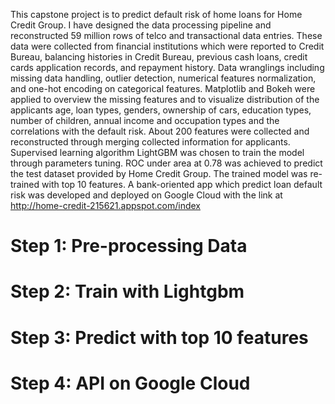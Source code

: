 This capstone project is to predict default risk of home loans for Home Credit Group. I have designed the data processing pipeline and reconstructed 59 million rows of telco and transactional data entries. These data were collected from financial institutions which were reported to Credit Bureau, balancing histories in Credit Bureau, previous cash loans, credit cards application records, and repayment history. Data wranglings including missing data handling, outlier detection, numerical features normalization, and one-hot encoding on categorical features. Matplotlib and Bokeh were applied to overview the missing features and to visualize distribution of the applicants age, loan types, genders, ownership of cars, education types, number of children, annual income and occupation types and the correlations with the default risk.  About 200 features were collected and reconstructed through merging collected information for applicants. Supervised learning algorithm LightGBM was chosen to train the model through parameters tuning. ROC under area at 0.78 was achieved to predict the test dataset provided by Home Credit Group. The trained model was re-trained with top 10 features. A bank-oriented app which predict loan default risk was developed and deployed on Google Cloud with the link at http://home-credit-215621.appspot.com/index

# Step 1: Pre-processing Data


# Step 2: Train with Lightgbm


# Step 3: Predict with top 10 features


# Step 4: API on Google Cloud
